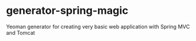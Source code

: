 # generator-spring-magic
Yeoman generator for creating very basic web application with Spring MVC and Tomcat
